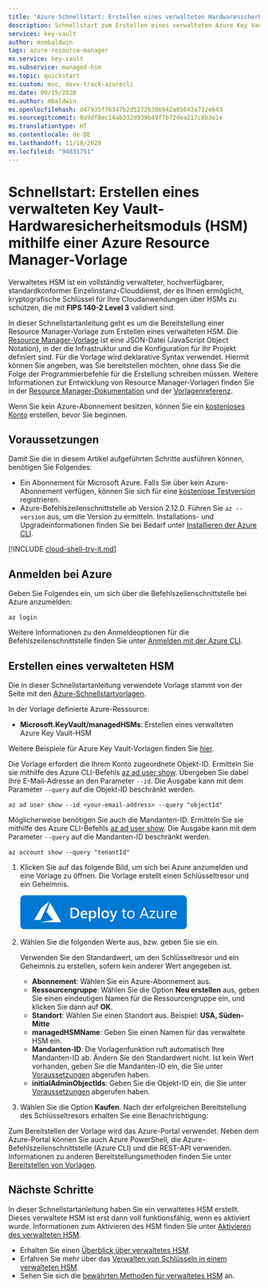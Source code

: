 ```yaml
---
title: 'Azure-Schnellstart: Erstellen eines verwalteten Hardwaresicherheitsmoduls (HSM) mithilfe einer Azure Resource Manager-Vorlage'
description: Schnellstart zum Erstellen eines verwalteten Azure Key Vault-HSM mithilfe einer Resource Manager-Vorlage
services: key-vault
author: msmbaldwin
tags: azure-resource-manager
ms.service: key-vault
ms.subservice: managed-hsm
ms.topic: quickstart
ms.custom: mvc, devx-track-azurecli
ms.date: 09/15/2020
ms.author: mbaldwin
ms.openlocfilehash: d47935f76347b2d5272b386942a85643a732e643
ms.sourcegitcommit: 0a9df8ec14ab332d939b49f7b72dea217c8b3e1e
ms.translationtype: HT
ms.contentlocale: de-DE
ms.lasthandoff: 11/18/2020
ms.locfileid: "94831751"
---
```

# <a name="quickstart-create-an-key-vault-managed-hsm-using-an-azure-resource-manager-template"></a>Schnellstart: Erstellen eines verwalteten Key Vault-Hardwaresicherheitsmoduls (HSM) mithilfe einer Azure Resource Manager-Vorlage

Verwaltetes HSM ist ein vollständig verwalteter, hochverfügbarer, standardkonformer Einzelinstanz-Clouddienst, der es Ihnen ermöglicht, kryptografische Schlüssel für Ihre Cloudanwendungen über HSMs zu schützen, die mit **FIPS 140-2 Level 3** validiert sind.  

In dieser Schnellstartanleitung geht es um die Bereitstellung einer Resource Manager-Vorlage zum Erstellen eines verwalteten HSM.  Die [Resource Manager-Vorlage](../../azure-resource-manager/templates/overview.md) ist eine JSON-Datei (JavaScript Object Notation), in der die Infrastruktur und die Konfiguration für Ihr Projekt definiert sind. Für die Vorlage wird deklarative Syntax verwendet. Hiermit können Sie angeben, was Sie bereitstellen möchten, ohne dass Sie die Folge der Programmierbefehle für die Erstellung schreiben müssen. Weitere Informationen zur Entwicklung von Resource Manager-Vorlagen finden Sie in der [Resource Manager-Dokumentation](../../azure-resource-manager/index.yml) und der [Vorlagenreferenz](/azure/templates/microsoft.keyvault/allversions).

Wenn Sie kein Azure-Abonnement besitzen, können Sie ein [kostenloses Konto](https://azure.microsoft.com/free/?WT.mc_id=A261C142F) erstellen, bevor Sie beginnen.

## <a name="prerequisites"></a>Voraussetzungen

Damit Sie die in diesem Artikel aufgeführten Schritte ausführen können, benötigen Sie Folgendes:

- Ein Abonnement für Microsoft Azure. Falls Sie über kein Azure-Abonnement verfügen, können Sie sich für eine [kostenlose Testversion](https://azure.microsoft.com/pricing/free-trial) registrieren.
- Azure-Befehlszeilenschnittstelle ab Version 2.12.0. Führen Sie `az --version` aus, um die Version zu ermitteln. Installations- und Upgradeinformationen finden Sie bei Bedarf unter [Installieren der Azure CLI]( /cli/azure/install-azure-cli).


[!INCLUDE [cloud-shell-try-it.md](../../../includes/cloud-shell-try-it.md)]

## <a name="sign-in-to-azure"></a>Anmelden bei Azure

Geben Sie Folgendes ein, um sich über die Befehlszeilenschnittstelle bei Azure anzumelden:

```azurecli
az login
```

Weitere Informationen zu den Anmeldeoptionen für die Befehlszeilenschnittstelle finden Sie unter [Anmelden mit der Azure CLI](/cli/azure/authenticate-azure-cli?view=azure-cli-latest&preserve-view=true).

## <a name="create-a-manage-hsm"></a>Erstellen eines verwalteten HSM

Die in dieser Schnellstartanleitung verwendete Vorlage stammt von der Seite mit den [Azure-Schnellstartvorlagen](https://azure.microsoft.com/resources/templates/101-managed-hsm-create/).

In der Vorlage definierte Azure-Ressource:

* **Microsoft.KeyVault/managedHSMs**: Erstellen eines verwalteten Azure Key Vault-HSM

Weitere Beispiele für Azure Key Vault-Vorlagen finden Sie [hier](https://azure.microsoft.com/resources/templates/?resourceType=Microsoft.Keyvault).

Die Vorlage erfordert die Ihrem Konto zugeordnete Objekt-ID. Ermitteln Sie sie mithilfe des Azure CLI-Befehls [az ad user show](/cli/azure/ad/user?view=azure-cli-latest&preserve-view=true#az_ad_user_show). Übergeben Sie dabei Ihre E-Mail-Adresse an den Parameter `--id`. Die Ausgabe kann mit dem Parameter `--query` auf die Objekt-ID beschränkt werden.

```azurecli-interactive
az ad user show --id <your-email-address> --query "objectId"
```

Möglicherweise benötigen Sie auch die Mandanten-ID. Ermitteln Sie sie mithilfe des Azure CLI-Befehls [az ad user show](/cli/azure/account?view=azure-cli-latest&preserve-view=true#az_account_show). Die Ausgabe kann mit dem Parameter `--query` auf die Mandanten-ID beschränkt werden.

 ```azurecli-interactive
 az account show --query "tenantId"
 ```

1. Klicken Sie auf das folgende Bild, um sich bei Azure anzumelden und eine Vorlage zu öffnen. Die Vorlage erstellt einen Schlüsseltresor und ein Geheimnis.

    <a href="https://portal.azure.com/#create/Microsoft.Template/uri/https%3A%2F%2Fraw.githubusercontent.com%2FAzure%2Fazure-quickstart-templates%2Fmaster%2F101-managed-hsm-create%2Fazuredeploy.json"><img src="../media/deploy-to-azure.svg" alt="deploy to azure"/></a>

2. Wählen Sie die folgenden Werte aus, bzw. geben Sie sie ein.

    Verwenden Sie den Standardwert, um den Schlüsseltresor und ein Geheimnis zu erstellen, sofern kein anderer Wert angegeben ist.

    - **Abonnement**: Wählen Sie ein Azure-Abonnement aus.
    - **Ressourcengruppe**: Wählen Sie die Option **Neu erstellen** aus, geben Sie einen eindeutigen Namen für die Ressourcengruppe ein, und klicken Sie dann auf **OK**.
    - **Standort**: Wählen Sie einen Standort aus. Beispiel: **USA, Süden-Mitte**
    - **managedHSMName**: Geben Sie einen Namen für das verwaltete HSM ein.
    - **Mandanten-ID**: Die Vorlagenfunktion ruft automatisch Ihre Mandanten-ID ab. Ändern Sie den Standardwert nicht.  Ist kein Wert vorhanden, geben Sie die Mandanten-ID ein, die Sie unter [Voraussetzungen](#prerequisites) abgerufen haben.
    * **initialAdminObjectIds**: Geben Sie die Objekt-ID ein, die Sie unter [Voraussetzungen](#prerequisites) abgerufen haben.

3. Wählen Sie die Option **Kaufen**. Nach der erfolgreichen Bereitstellung des Schlüsseltresors erhalten Sie eine Benachrichtigung:

Zum Bereitstellen der Vorlage wird das Azure-Portal verwendet. Neben dem Azure-Portal können Sie auch Azure PowerShell, die Azure-Befehlszeilenschnittstelle (Azure CLI) und die REST-API verwenden. Informationen zu anderen Bereitstellungsmethoden finden Sie unter [Bereitstellen von Vorlagen](../../azure-resource-manager/templates/deploy-powershell.md).

## <a name="next-steps"></a>Nächste Schritte

In dieser Schnellstartanleitung haben Sie ein verwaltetes HSM erstellt. Dieses verwaltete HSM ist erst dann voll funktionsfähig, wenn es aktiviert wurde. Informationen zum Aktivieren des HSM finden Sie unter [Aktivieren des verwalteten HSM](quick-create-cli.md#activate-your-managed-hsm).

- Erhalten Sie einen [Überblick über verwaltetes HSM](overview.md).
- Erfahren Sie mehr über das [Verwalten von Schlüsseln in einem verwalteten HSM](key-management.md).
- Sehen Sie sich die [bewährten Methoden für verwaltetes HSM](best-practices.md) an.
